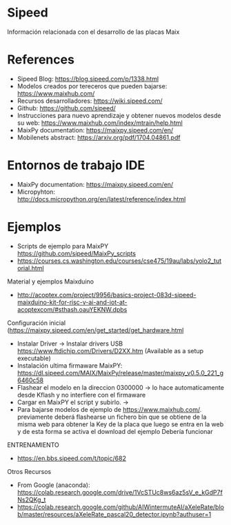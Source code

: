 # Sipeed
Información relacionada con el desarrollo de las placas Maix
# References
- Sipeed Blog: https://blog.sipeed.com/p/1338.html
- Modelos creados por tereceros que pueden bajarse: https://www.maixhub.com/
- Recursos desarrolladores: https://wiki.sipeed.com/
- Github: https://github.com/sipeed/ 
- Instrucciones para nuevo aprendizaje y obtener nuevos modelos desde su web: https://www.maixhub.com/index/mtrain/help.html
- MaixPy documentation: https://maixpy.sipeed.com/en/
- Mobilenets abstract: https://arxiv.org/pdf/1704.04861.pdf
# Entornos de trabajo IDE
- MaixPy documentation: https://maixpy.sipeed.com/en/
- Micropyhton: http://docs.micropython.org/en/latest/reference/index.html
# Ejemplos
- Scripts de ejemplo para MaixPY https://github.com/sipeed/MaixPy_scripts
- https://courses.cs.washington.edu/courses/cse475/19au/labs/yolo2_tutorial.html

Material y ejemplos Maixduino
- http://acoptex.com/project/9956/basics-project-083d-sipeed-maixduino-kit-for-risc-v-ai-and-iot-at-acoptexcom/#sthash.oauYEKNW.dpbs

Configuración inicial (https://maixpy.sipeed.com/en/get_started/get_hardware.html
- Instalar Driver -> Instalar drivers USB https://www.ftdichip.com/Drivers/D2XX.htm  (Available as a setup executable)
- Instalación ultima firmaware MaixPY: https://dl.sipeed.com/MAIX/MaixPy/release/master/maixpy_v0.5.0_221_g6460c58 
- Flashear el modelo en la direccion 0300000 -> lo hace automaticamente desde Kflash y no interfiere con el firmaware
- Cargar en MaixPY el script y subirlo. -> 
- Para bajarse modelos de ejemplo de https://www.maixhub.com/. previamente deberá flashearse un fichero bin que se obtiene de la misma web para obtener la Key de la placa que luego se entra en la web y de esta forma se activa el download del ejemplo
Debería funcionar 

ENTRENAMIENTO
- https://en.bbs.sipeed.com/t/topic/682

Otros Recursos
- From Google (anaconda): https://colab.research.google.com/drive/1VcSTUc8ws6az5sV_e_kGdP7fNs2QKg_t
- https://colab.research.google.com/github/AIWintermuteAI/aXeleRate/blob/master/resources/aXeleRate_pascal20_detector.ipynb?authuser=1
